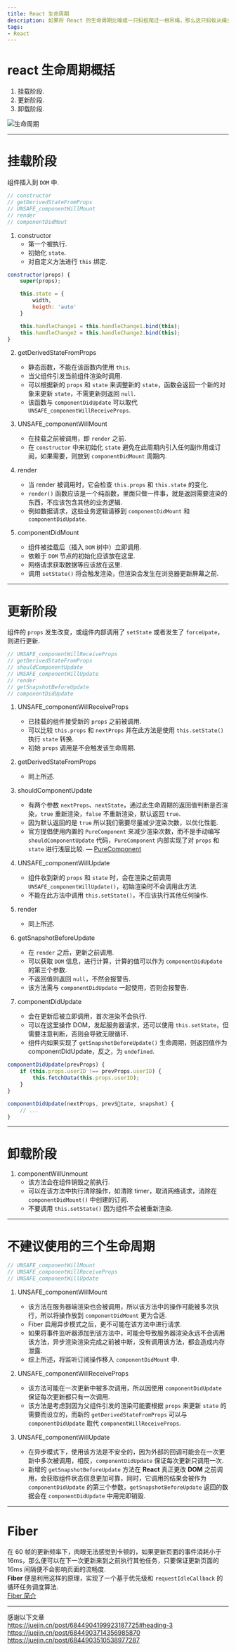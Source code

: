 ```yaml
---
title: React 生命周期
description: 如果将 React 的生命周期比喻成一只蚂蚁爬过一根吊绳，那么这只蚂蚁从绳头爬到绳尾，就会依次触动不同的卡片挂钩.
tags:
- React
---
```


# react 生命周期概括

1. 挂载阶段.<br>
2. 更新阶段.<br>
3. 卸载阶段.<br>

![生命周期](https://z3.ax1x.com/2021/06/02/2MQ8Nd.png)

***

# 挂载阶段

组件插入到 `DOM` 中.

```js
// constructor
// getDerivedStateFromProps
// UNSAFE_componentWillMount
// render
// componentDidMout
```

1. constructor
    - 第一个被执行.
    - 初始化 `state`.
    - 对自定义方法进行 `this` 绑定.

```js
constructor(props) {
    super(props);

    this.state = {
        width,
        heigth: 'auto'
    }

    this.handleChange1 = this.handleChange1.bind(this);
    this.handleChange2 = this.handleChange2.bind(this);
}
```

2. getDerivedStateFromProps
    - 静态函数，不能在该函数内使用 `this`.
    - 当父组件引发当前组件渲染时调用.
    - 可以根据新的 `props` 和 `state` 来调整新的 `state`，函数会返回一个新的对象来更新 `state`，不需更新则返回 `null`.
    - 该函数与 `componentDidUpdate` 可以取代 `UNSAFE_componentWillReceiveProps`.

3. UNSAFE_componentWillMount
    - 在挂载之前被调用，即 `render` 之前.
    - 在 `constructor` 中来初始化 `state` 避免在此周期内引入任何副作用或订阅，如果需要，则放到 `componentDidMount` 周期内.


4. render
    - 当 render 被调用时，它会检查 `this.props` 和 `this.state` 的变化.
    - `render()` 函数应该是一个纯函数，里面只做一件事，就是返回需要渲染的东西，不应该包含其他的业务逻辑.<br>
    - 例如数据请求，这些业务逻辑请移到 `componentDidMount` 和 `componentDidUpdate`.<br> 

5. componentDidMount
    - 组件被挂载后（插入 `DOM` 树中）立即调用.
    - 依赖于 `DOM` 节点的初始化应该放在这里.
    - 网络请求获取数据等应该放在这里.
    - 调用 `setState()` 将会触发渲染，但渲染会发生在浏览器更新屏幕之前.

***

# 更新阶段

组件的 `props` 发生改变，或组件内部调用了 `setState` 或者发生了 `forceUpate`，则进行更新.

```js
// UNSAFE_componentWillReceiveProps
// getDerivedStateFromProps
// shouldComponentUpdate
// UNSAFE_componentWillUpdate
// render
// getSnapshotBeforeUpdate
// componentDidUpdate
```

1. UNSAFE_componentWillReceiveProps
    - 已挂载的组件接受新的 `props` 之前被调用.
    - 可以比较 `this.props` 和 `nextProps` 并在此方法是使用 `this.setState()` 执行 `state` 转换.
    - 初始 `props` 调用是不会触发该生命周期.

2. getDerivedStateFromProps
    - 同上所述.

3. shouldComponentUpdate
    - 有两个参数 `nextProps`、`nextState`，通过此生命周期的返回值判断是否渲染，`true` 重新渲染，`false` 不重新渲染，默认返回 `true`.
    - 因为默认返回的是 `true` 所以我们需要尽量减少渲染次数，以优化性能.
    - 官方提倡使用内置的 `PureComponent` 来减少渲染次数，而不是手动编写 `shouldComponentUpdate` 代码，`PureComponent` 内部实现了对 `props` 和 `state` 进行浅层比较.
    — [PureComponent](https://zh-hans.reactjs.org/docs/react-api.html#reactpurecomponent)

4. UNSAFE_componentWillUpdate
    - 组件收到新的 `props` 和 `state` 时，会在渲染之前调用 `UNSAFE_componentWillUpdate()`，初始渲染时不会调用此方法.
    - 不能在此方法中调用 `this.setState()`，不应该执行其他任何操作.
    
5. render
    - 同上所述.

6. getSnapshotBeforeUpdate
    - 在 `render` 之后，更新之前调用.
    - 可以获取 `DOM` 信息，进行计算，计算的值可以作为 `componentDidUpdate` 的第三个参数.
    - 不返回值则返回 `null`，不然会报警告.
    - 该方法需与 `componentDidUpdate` 一起使用，否则会报警告.

7. componentDidUpdate
    - 会在更新后被立即调用，首次渲染不会执行.
    - 可以在这里操作 DOM，发起服务器请求，还可以使用 `this.setState`，但需要注意判断，否则会导致无限循环.
    - 组件内如果实现了 `getSnapshotBeforeUpdate()` 生命周期，则返回值作为 componentDidUpdate，反之，为 `undefined`.

```js
componentDidUpdate(prevProps) {
    if (this.props.userID !== prevProps.userID) {
        this.fetchData(this.props.userID);
    }
}

componentDidUpdate(nextProps, prevState, snapshot) {
    // ...
}
```

***

# 卸载阶段

1. componentWillUnmount
    - 该方法会在组件销毁之前执行.
    - 可以在该方法中执行清除操作，如清除 timer，取消网络请求，消除在 `componentDidMount()` 中创建的订阅.
    - 不要调用 `this.setState()` 因为组件不会被重新渲染.

***

# 不建议使用的三个生命周期

```js
// UNSAFE_componentWillMount
// UNSAFE_componentWillReceiveProps
// UNSAFE_componentWillUpdate
```

1. UNSAFE_componentWillMount
    - 该方法在服务器端渲染也会被调用，所以该方法中的操作可能被多次执行，所以将操作放到 `componentDidMount` 更为合适.
    - Fiber 启用异步模式之后，更不可能在该方法中进行请求.
    - 如果将事件监听器添加到该方法中，可能会导致服务器渲染永远不会调用该方法，异步渲染渲染完成之前被中断，没有调用该方法，都会造成内存泄露.
    - 综上所述，将监听订阅操作移入 `componentDidMount` 中.


2. UNSAFE_componentWillReceiveProps
    - 该方法可能在一次更新中被多次调用，所以因使用 `componentDidUpdate` 保证每次更新都只有一次调用.
    - 该方法是考虑到因为父组件引发的渲染可能要根据 `props` 来更新 `state` 的需要而设立的，而新的 `getDerivedStateFromProps` 可以与 `componentDidUpdate` 取代 `componentWillReceiveProps`.

3. UNSAFE_componentWillUpdate
    - 在异步模式下，使用该方法是不安全的，因为外部的回调可能会在一次更新中多次被调用，相反，`componentDidUpdate` 保证每次更新只调用一次.
    - 新增的 `getSnapshotBeforeUpdate` 方法在 **React** 真正更改 **DOM** 之前调用，会获取组件状态信息更加可靠，同时，它调用的结果会被作为 `componentDidUpdate` 的第三个参数，`getSnapshotBeforeUpdate` 返回的数据会在 `componentDidUpdate` 中用完即销毁.

***

# Fiber

在 60 帧的更新频率下，肉眼无法感觉到卡顿的，如果更新页面的事件消耗小于 16ms，那么便可以在下一次更新来到之前执行其他任务，只要保证更新页面的 16ms 间隔便不会影响页面的流畅度.<br>
**Fiber** 便是利用这样的原理，实现了一个基于优先级和 `requestIdleCallback` 的循环任务调度算法.<br>
[Fiber 简介](https://juejin.cn/post/6844903714356985870)

***

感谢以下文章<br>
https://juejin.cn/post/6844904199923187725#heading-3<br>
https://juejin.cn/post/6844903714356985870<br>
https://juejin.cn/post/6844903510538977287


